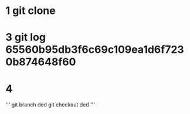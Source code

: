 # 1 git clone
# 3 git log 65560b95db3f6c69c109ea1d6f7230b874648f60
# 4 
'''
   git branch ded
   git checkout ded
'''

